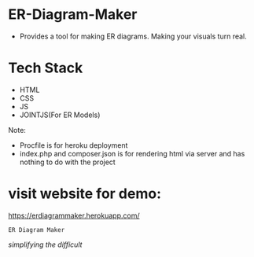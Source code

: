 # ER-Diagram-Maker

- Provides a tool for making ER diagrams. Making your visuals turn real.

# Tech Stack 
- HTML
- CSS
- JS
- JOINTJS(For ER Models)

Note:
- Procfile is for heroku deployment
- index.php and composer.json is for rendering html via server and has nothing to do with the project

# visit website for demo: 
https://erdiagrammaker.herokuapp.com/

    ER Diagram Maker
_simplifying the difficult_
